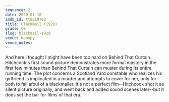 ```yaml
---
sequence: 2
date: 2020-07-10
imdb_id: tt0019702
title: Blackmail (1929)
grade: C+
slug: blackmail-1929
venue: Kanopy
venue_notes:
---
```


And here I thought I might have been too hard on Behind That Curtain. Hitchcock's first sound picture demonstrates more formal mastery in the first few minutes than Behind That Curtain can muster during its entire running time. The plot concerns a Scotland Yard constable who realizes his girlfriend is implicated in a murder and attempts to cover for her, only for both to fall afoul of a blackmailer. It's not a perfect film--Hitchcock shot it as silent picture originally, and went back and added sound scenes later--but it does set the bar for films of that era.
